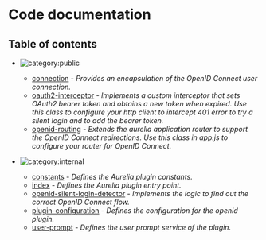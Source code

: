 # Code documentation

## Table of contents

* ![category:public](https://img.shields.io/badge/category-public-FF5000.svg?style=flat-square)
  * [connection](src_connection.md) - _Provides an encapsulation of the OpenID Connect user connection._
  * [oauth2-interceptor](src_oauth2-interceptor.md) - _Implements a custom interceptor that sets OAuth2 bearer token and
obtains a new token when expired.
Use this class to configure your http client to intercept 401 error to try a silent login
and to add the bearer token._
  * [openid-routing](src_openid-routing.md) - _Extends the aurelia application router to support the OpenID Connect redirections.
Use this class in app.js to configure your router for OpenID Connect._

* ![category:internal](https://img.shields.io/badge/category-internal-blue.svg?style=flat-square)
  * [constants](src_constants.md) - _Defines the Aurelia plugin constants._
  * [index](src_index.md) - _Defines the Aurelia plugin entry point._
  * [openid-silent-login-detector](src_openid-silent-login-detector.md) - _Implements the logic to find out the correct OpenID Connect flow._
  * [plugin-configuration](src_plugin-configuration.md) - _Defines the configuration for the openid plugin._
  * [user-prompt](src_user-prompt.md) - _Defines the user prompt service of the plugin._


